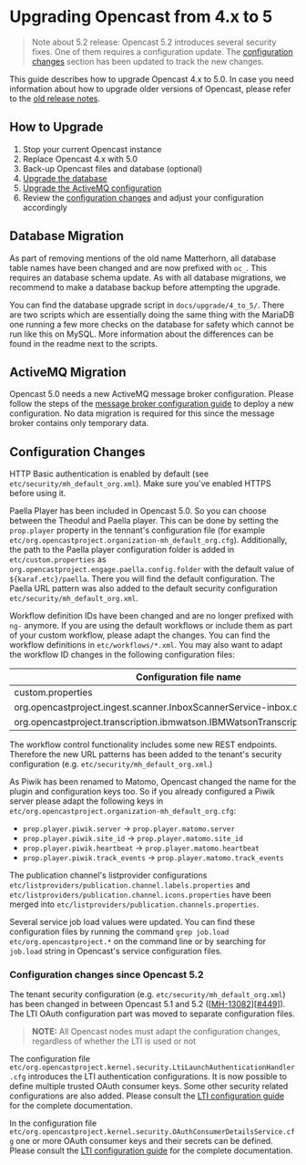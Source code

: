Upgrading Opencast from 4.x to 5
================================

> Note about 5.2 release:
> Opencast 5.2 introduces several security fixes. One of them requires a configuration update.  The [configuration
> changes](#configuration-changes-since-opencast-52) section has been updated to track the new changes.

This guide describes how to upgrade Opencast 4.x to 5.0. In case you need information about how to upgrade older
versions of Opencast, please refer to the [old release notes](https://docs.opencast.org).

How to Upgrade
--------------

1. Stop your current Opencast instance
2. Replace Opencast 4.x with 5.0
3. Back-up Opencast files and database (optional)
4. [Upgrade the database](#database-migration)
5. [Upgrade the ActiveMQ configuration](#activemq-migration)
6. Review the [configuration changes](#configuration-changes) and adjust your configuration accordingly


Database Migration
------------------

As part of removing mentions of the old name Matterhorn, all database table names have been changed and are now prefixed
with `oc_`.  This requires an database schema update. As with all database migrations, we recommend to make a database
backup before attempting the upgrade.

You can find the database upgrade script in `docs/upgrade/4_to_5/`. There are two scripts which are essentially doing
the same thing with the MariaDB one running a few more checks on the database for safety which cannot be run like this
on MySQL.  More information about the differences can be found in the readme next to the scripts.

ActiveMQ Migration
------------------

Opencast 5.0 needs a new ActiveMQ message broker configuration. Please follow the steps of the [message broker
configuration guide](configuration/message-broker/) to deploy a new configuration. No data migration is required for
this since the message broker contains only temporary data.


Configuration Changes
---------------------

HTTP Basic authentication is enabled by default (see `etc/security/mh_default_org.xml`). Make sure you've enabled
HTTPS before using it.

Paella Player has been included in Opencast 5.0. So you can choose between the Theodul and Paella player.
This can be done by setting the `prop.player` property in the tennant's configuration file (for example
`etc/org.opencastproject.organization-mh_default_org.cfg`).  Additionally, the path to the Paella player configuration
folder is added in `etc/custom.properties` as `org.opencastproject.engage.paella.config.folder` with the default value
of `${karaf.etc}/paella`. There you will find the default configuration. The Paella URL pattern was also added to the
default security configuration `etc/security/mh_default_org.xml`.

Workflow definition IDs have been changed and are no longer prefixed with `ng-` anymore. If you are using the default
workflows or include them as part of your custom workflow, please adapt the changes. You can find the workflow
definitions in `etc/workflows/*.xml`. You may also want to adapt the workflow ID changes in the following configuration
files:

Configuration file name | Property name
------------------------|-------------------
custom.properties                                 | org.opencastproject.workflow.default.definition
org.opencastproject.ingest.scanner.InboxScannerService-inbox.cfg              | workflow.definition
org.opencastproject.transcription.ibmwatson.IBMWatsonTranscriptionService.cfg | workflow

The workflow control functionality includes some new REST endpoints.  Therefore the new URL patterns has been added to
the tenant's security configuration (e.g. `etc/security/mh_default_org.xml`.)

As Piwik has been renamed to Matomo, Opencast changed the name for the plugin and configuration keys too.
So if you already configured a Piwik server please adapt the following keys in
`etc/org.opencastproject.organization-mh_default_org.cfg`:

* `prop.player.piwik.server` → `prop.player.matomo.server`
* `prop.player.piwik.site_id` → `prop.player.matomo.site_id`
* `prop.player.piwik.heartbeat` → `prop.player.matomo.heartbeat`
* `prop.player.piwik.track_events` → `prop.player.matomo.track_events`

The publication channel's listprovider configurations `etc/listproviders/publication.channel.labels.properties` and
`etc/listproviders/publication.channel.icons.properties` have been merged into
`etc/listproviders/publication.channels.properties`.

Several service job load values were updated. You can find these configuration files by running the command
`grep job.load etc/org.opencastproject.*` on the command line or by searching for `job.load` string in Opencast's
service configuration files.

### Configuration changes since Opencast 5.2

The tenant security configuration (e.g. `etc/security/mh_default_org.xml`) has been changed in between Opencast 5.1 and
5.2 ([[MH-13082](https://opencast.jira.com/browse/MH-13082)][[#449](https://github.com/opencast/opencast/pull/449)]).
The LTI OAuth configuration part was moved to separate configuration files.

> **NOTE:** All Opencast nodes must adapt the configuration changes, regardless of whether the LTI is used or not

The configuration file `etc/org.opencastproject.kernel.security.LtiLaunchAuthenticationHandler.cfg` introduces the LTI
authentication configurations.  It is now possible to define multiple trusted OAuth consumer keys.
Some other security related configurations are also added. Please consult the [LTI configuration
guide](modules/ltimodule/#configure-lti-optional) for the complete documentation.

In the configuration file `etc/org.opencastproject.kernel.security.OAuthConsumerDetailsService.cfg` one or more OAuth
consumer keys and their secrets can be defined.  Please consult the [LTI configuration
guide](modules/ltimodule/#configure-oauth-authentication) for the complete documentation.
